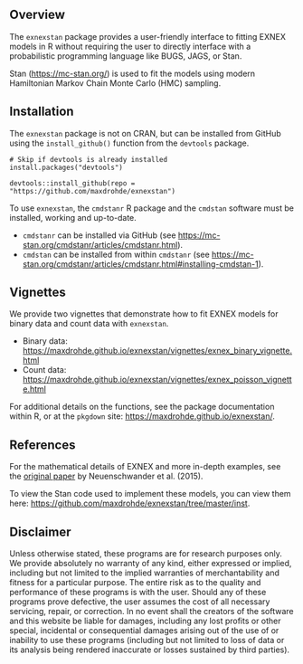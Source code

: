 ## Overview

The `exnexstan` package provides a user-friendly interface to fitting EXNEX models in R without requiring the user to directly interface with a probabilistic programming language like BUGS, JAGS, or Stan.

Stan (<https://mc-stan.org/>) is used to fit the models using modern Hamiltonian Markov Chain Monte Carlo (HMC) sampling.

## Installation

The `exnexstan` package is not on CRAN, but can be installed from GitHub using the `install_github()` function from the `devtools` package.

```
# Skip if devtools is already installed
install.packages("devtools")

devtools::install_github(repo = "https://github.com/maxdrohde/exnexstan")
```

To use `exnexstan`, the `cmdstanr` R package and the `cmdstan` software must be installed, working and up-to-date.

- `cmdstanr` can be installed via GitHub (see <https://mc-stan.org/cmdstanr/articles/cmdstanr.html>).
- `cmdstan` can be installed from within `cmdstanr` (see <https://mc-stan.org/cmdstanr/articles/cmdstanr.html#installing-cmdstan-1>).

## Vignettes

We provide two vignettes that demonstrate how to fit EXNEX models for binary data and count data with `exnexstan`.

- Binary data: <https://maxdrohde.github.io/exnexstan/vignettes/exnex_binary_vignette.html>
- Count data: <https://maxdrohde.github.io/exnexstan/vignettes/exnex_poisson_vignette.html>

For additional details on the functions, see the package documentation within R, or at the `pkgdown` site: <https://maxdrohde.github.io/exnexstan/>.

## References

For the mathematical details of EXNEX and more in-depth examples, see the [original paper](https://doi.org/10.1002/pst.1730) by Neuenschwander et al. (2015).

To view the Stan code used to implement these models, you can view them here: <https://github.com/maxdrohde/exnexstan/tree/master/inst>.

## Disclaimer

Unless otherwise stated, these programs are for research purposes only. We provide absolutely no warranty of any kind, either expressed or implied, including but not limited to the implied warranties of merchantability and fitness for a particular purpose. The entire risk as to the quality and performance of these programs is with the user. Should any of these programs prove defective, the user assumes the cost of all necessary servicing, repair, or correction. In no event shall the creators of the software and this website be liable for damages, including any lost profits or other special, incidental or consequential damages arising out of the use of or inability to use these programs (including but not limited to loss of data or its analysis being rendered inaccurate or losses sustained by third parties).